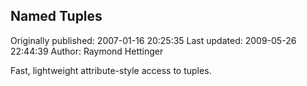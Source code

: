 ## Named Tuples

Originally published: 2007-01-16 20:25:35
Last updated: 2009-05-26 22:44:39
Author: Raymond Hettinger

Fast, lightweight attribute-style access to tuples.